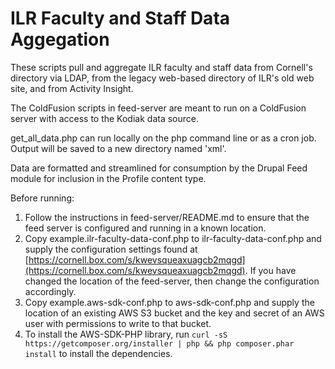 # ILR Faculty and Staff Data Aggegation

These scripts pull and aggregate ILR faculty and staff data from Cornell's directory via LDAP, from the legacy web-based directory of ILR's old web site, and from Activity Insight.

The ColdFusion scripts in feed-server are meant to run on a ColdFusion server with access to the Kodiak data source.

get_all_data.php can run locally on the php command line or as a cron job. Output will be saved to a new directory named 'xml'.

Data are formatted and streamlined for consumption by the Drupal Feed module for inclusion in the Profile content type.

Before running:

1. Follow the instructions in feed-server/README.md to ensure that the feed server is configured and running in a known location.
2. Copy example.ilr-faculty-data-conf.php to ilr-faculty-data-conf.php and supply the configuration settings found at [https://cornell.box.com/s/kwevsqueaxuagcb2mqgd](https://cornell.box.com/s/kwevsqueaxuagcb2mqgd). If you have changed the location of the feed-server, then change the configuration accordingly.
3. Copy example.aws-sdk-conf.php to aws-sdk-conf.php and supply the location of an existing AWS S3 bucket and the key and secret of an AWS user with permissions to write to that bucket.
4. To install the AWS-SDK-PHP library, run `curl -sS https://getcomposer.org/installer | php && php composer.phar install` to install the dependencies.
